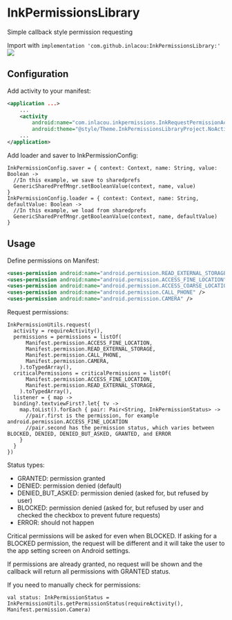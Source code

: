 # InkPermissionsLibrary
Simple callback style permission requesting

Import with `implementation 'com.github.inlacou:InkPermissionsLibrary:'` [![](https://jitpack.io/v/inlacou/InkPermissionsLibrary.svg)](https://jitpack.io/#inlacou/InkPermissionsLibrary)


## Configuration

Add activity to your manifest:

```Xml
<application ...>
    ...
    <activity
        android:name="com.inlacou.inkpermissions.InkRequestPermissionActivity"
        android:theme="@style/Theme.InkPermissionsLibraryProject.NoActionBar"/>
    ...
</application>
```
            
Add loader and saver to InkPermissionConfig:

```Kt
InkPermissionConfig.saver = { context: Context, name: String, value: Boolean ->
  //In this example, we save to sharedprefs
  GenericSharedPrefMngr.setBooleanValue(context, name, value)
}
InkPermissionConfig.loader = { context: Context, name: String, defaultValue: Boolean ->
  //In this example, we load from sharedprefs
  GenericSharedPrefMngr.getBooleanValue(context, name, defaultValue)
}
```

## Usage

Define permissions on Manifest:

```Xml
<uses-permission android:name="android.permission.READ_EXTERNAL_STORAGE" />
<uses-permission android:name="android.permission.ACCESS_FINE_LOCATION" />
<uses-permission android:name="android.permission.ACCESS_COARSE_LOCATION" />
<uses-permission android:name="android.permission.CALL_PHONE" />
<uses-permission android:name="android.permission.CAMERA" />
```

Request permissions:

```Kt
InkPermissionUtils.request(
  activity = requireActivity(),
  permissions = permissions = listOf(
      Manifest.permission.ACCESS_FINE_LOCATION,
      Manifest.permission.READ_EXTERNAL_STORAGE,
      Manifest.permission.CALL_PHONE,
      Manifest.permission.CAMERA,
    ).toTypedArray(),
  criticalPermissions = criticalPermissions = listOf(
      Manifest.permission.ACCESS_FINE_LOCATION,
      Manifest.permission.READ_EXTERNAL_STORAGE,
    ).toTypedArray(),
  listener = { map ->
  binding?.textviewFirst?.let{ tv ->
    map.toList().forEach { pair: Pair<String, InkPermissionStatus> ->
      //pair.first is the permission, for example android.permission.ACCESS_FINE_LOCATION
      //pair.second has the permission status, which varies between BLOCKED, DENIED, DENIED_BUT_ASKED, GRANTED, and ERROR
    }
  }
})
```

Status types:

* GRANTED: permission granted
* DENIED: permission denied (default)
* DENIED_BUT_ASKED: permission denied (asked for, but refused by user)
* BLOCKED: permission denied (asked for, but refused by user and checked the checkbox to prevent future requests)
* ERROR: should not happen

Critical permissions will be asked for even when BLOCKED. If asking for a BLOCKED permission, the request will be different and it will take the user to the app setting screen on Android settings.

If permissions are already granted, no request will be shown and the callback will return all permissions with GRANTED status.

If you need to manually check for permissions:

```Kt
val status: InkPermissionStatus = InkPermissionUtils.getPermissionStatus(requireActivity(), Manifest.permission.Camera)
```




